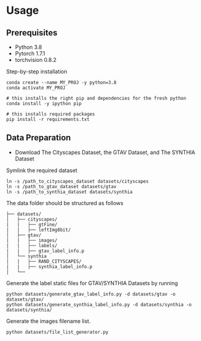 # Usage

## Prerequisites
- Python        3.8
- Pytorch       1.7.1
- torchvision   0.8.2

Step-by-step installation

```
conda create --name MY_PROJ -y python=3.8
conda activate MY_PROJ

# this installs the right pip and dependencies for the fresh python
conda install -y ipython pip

# this installs required packages
pip install -r requirements.txt
```

## Data Preparation
- Download The Cityscapes Dataset, the GTAV Dataset, and The SYNTHIA Dataset

Symlink the required dataset
```
ln -s /path_to_cityscapes_dataset datasets/cityscapes
ln -s /path_to_gtav_dataset datasets/gtav
ln -s /path_to_synthia_dataset datasets/synthia
```

The data folder should be structured as follows
```
├── datasets/
│   ├── cityscapes/     
|   |   ├── gtFine/
|   |   ├── leftImg8bit/
│   ├── gtav/
|   |   ├── images/
|   |   ├── labels/
|   |   ├── gtav_label_info.p
│   └──	synthia
|   |   ├── RAND_CITYSCAPES/
|   |   ├── synthia_label_info.p
│   └──	
```

Generate the label static files for GTAV/SYNTHIA Datasets by running
```
python datasets/generate_gtav_label_info.py -d datasets/gtav -o datasets/gtav/
python datasets/generate_synthia_label_info.py -d datasets/synthia -o datasets/synthia/
```


Generate the images filename list.
```
python datasets/file_list_generator.py
```

